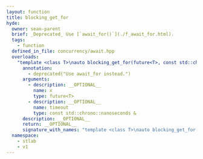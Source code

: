 ```yaml
---
layout: function
title: blocking_get_for
hyde:
  owner: sean-parent
  brief: _Deprecated_ Use [`await_for()`](./f_await_for.html).
  tags:
    - function
  defined_in_file: concurrency/await.hpp
  overloads:
    "template <class T>\nauto blocking_get_for(future<T>, const std::chrono::nanoseconds &) -> future<T>":
      annotation:
        - deprecated("Use await_for instead.")
      arguments:
        - description: __OPTIONAL__
          name: x
          type: future<T>
        - description: __OPTIONAL__
          name: timeout
          type: const std::chrono::nanoseconds &
      description: __OPTIONAL__
      return: __OPTIONAL__
      signature_with_names: "template <class T>\nauto blocking_get_for(future<T> x, const std::chrono::nanoseconds & timeout) -> future<T>"
  namespace:
    - stlab
    - v1
---
```

